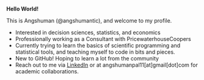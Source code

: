 **Hello World!**

This is Angshuman (@angshumantic), and welcome to my profile.

- Interested in decision sciences, statistics, and economics
- Professionally working as a Consultant with PricewaterhouseCoopers
- Currently trying to learn the basics of scientific programming and statistical tools, and teaching myself to code in bits and pieces.
- New to GitHub! Hoping to learn a lot from the community
- Reach out to me via [LinkedIn](https://www.linkedin.com/in/angshuman-pal-kolkata313/) or at angshumanpal11[at]gmail[dot]com for academic collaborations.

<!---
angshumatic/angshumatic is a ✨ special ✨ repository because its `README.md` (this file) appears on your GitHub profile.
You can click the Preview link to take a look at your changes.
--->

